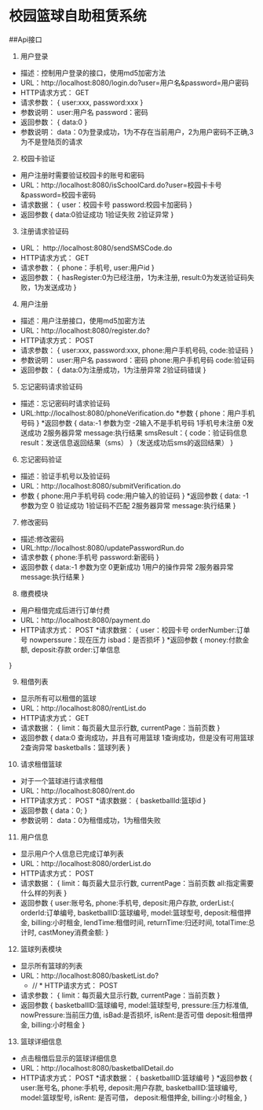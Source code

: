 # 校园篮球自助租赁系统

##Api接口

1. 用户登录
* 描述：控制用户登录的接口，使用md5加密方法
* URL：http://localhost:8080/login.do?user=用户名&password=用户密码
* HTTP请求方式： GET
* 请求参数：
    {
        user:xxx,
        password:xxx
    }
* 参数说明：
    user:用户名
    password：密码
* 返回参数：
{
    data:0
}   
* 参数说明：
    data：0为登录成功，1为不存在当前用户，2为用户密码不正确,3为不是登陆页的请求


2. 校园卡验证
* 用户注册时需要验证校园卡的账号和密码
* URL：http://localhost:8080/isSchoolCard.do?user=校园卡卡号&password=校园卡密码
* 请求数据：
{
   user：校园卡号
   password:校园卡加密码
}
* 返回参数
{
   data:0验证成功 1验证失败 2验证异常
}

3. 注册请求验证码
* URL： http://localhost:8080/sendSMSCode.do
* HTTP请求方式： GET
* 请求参数：
    {
        phone：手机号,
        user:用户id
    }
* 返回参数：
{
    hasRegister:0为已经注册，1为未注册,
    result:0为发送验证码失败，1为发送成功
}

    
4. 用户注册
* 描述：用户注册接口，使用md5加密方法
* URL：http://localhost:8080/register.do?
* HTTP请求方式： POST
* 请求参数：
    {
        user:xxx,
        password:xxx,
        phone:用户手机号码,
        code:验证码
    }
* 参数说明：
    user:用户名
    password：密码
    phone:用户手机号码
    code:验证码
* 返回参数：
{
    data:0为注册成功，1为注册异常 2验证码错误
}
    
5. 忘记密码请求验证码
* 描述：忘记密码时请求验证码
* URL:http://localhost:8080/phoneVerification.do
*参数
{
   phone：用户手机号码
}
*返回参数
{
   data:-1 参数为空 -2输入不是手机号码 1手机号未注册 0发送成功 2服务器异常
   message:执行结果
   smsResult：{
      code：验证码信息
      result：发送信息返回结果（sms）
   }（发送成功后sms的返回结果）
}

6. 忘记密码验证
* 描述：验证手机号以及验证码
* URL：http://localhost:8080/submitVerification.do
* 参数
{
   phone:用户手机号码
   code:用户输入的验证码
}
*返回参数
{
   data: -1 参数为空 0 验证成功 1验证码不匹配  2服务器异常
   message:执行结果
} 

7. 修改密码
* 描述:修改密码
* URL:http://localhost:8080/updatePasswordRun.do
* 请求参数
{
   phone:手机号
   password:新密码
}
* 返回参数
{
  data:-1 参数为空 0更新成功 1用户的操作异常 2服务器异常
  message:执行结果
}
    
8. 缴费模块
* 用户租借完成后进行订单付费
* URL：http://localhost:8080/payment.do
* HTTP请求方式： POST
*请求数据：
{
   user：校园卡号
   orderNumber:订单号
   nowperssure：现在压力
   isbad：是否损坏
}
*返回参数
{
   money:付款金额,
   deposit:存款
   order:订单信息
   
}

9. 租借列表
* 显示所有可以租借的篮球
* URL：http://localhost:8080/rentList.do
* HTTP请求方式： GET
* 请求数据：
{
   limit：每页最大显示行数,
   currentPage：当前页数
}
* 返回参数
{
   data:0 查询成功，并且有可用篮球  1查询成功，但是没有可用篮球 2查询异常
   basketballs：篮球列表
} 

10. 请求租借篮球
* 对于一个篮球进行请求租借
* URL：http://localhost:8080/rent.do
* HTTP请求方式： POST
*请求数据：
{
    basketballId:篮球id
}
* 返回参数
{
   data：0;
}
* 参数说明：
    data：0为租借成功，1为租借失败
    
11. 用户信息
* 显示用户个人信息已完成订单列表
* URL：http://localhost:8080/orderList.do
* HTTP请求方式： POST
* 请求数据：
{
    limit：每页最大显示行数,
    currentPage：当前页数
    all:指定需要什么样的列表
}
* 返回参数
{
    user:账号名,
    phone:手机号,
    deposit:用户存款,
    orderList:{
    orderId:订单编号,
    basketballID:篮球编号, 
    model:篮球型号,
    deposit:租借押金,
    billing:小时租金,
    lendTime:租借时间,
    returnTime:归还时间,
    totalTime:总计时,
    castMoney消费金额:
}

12. 篮球列表模块
* 显示所有篮球的列表
* URL：http://localhost:8080/basketList.do?
    * // * HTTP请求方式： POST
* 请求参数：
{
    limit：每页最大显示行数,
    currentPage：当前页数
}
* 返回参数
{
    basketballID:篮球编号,
    model:篮球型号,
    pressure:压力标准值,
    nowPressure:当前压力值,
    isBad:是否损坏,
    isRent:是否可借
    deposit:租借押金,
    billing:小时租金
}

13. 篮球详细信息
* 点击租借后显示的篮球详细信息
* URL：http://localhost:8080/basketballDetail.do
* HTTP请求方式： POST
*请求数据：
{
    basketballID:篮球编号
}
*返回参数
{
    user:账号名,
    phone:手机号,
    deposit:用户存款,
    basketballID:篮球编号, 
    model:篮球型号,
    isRent: 是否可借，
    deposit:租借押金,
    billing:小时租金,
}
